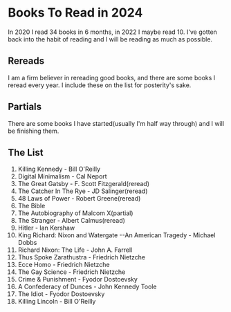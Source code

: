 # Books To Read in 2024
In 2020 I read 34 books in 6 months, in 2022 I maybe read 10. I've gotten back into the habit of reading and I will be reading 
as much as possible.

## Rereads
I am a firm believer in rereading good books, and there are some books I reread every year. I include these on the list for
posterity's sake.

## Partials
There are some books I have started(usually I'm half way through) and I will be finishing them.

## The List
1. Killing Kennedy - Bill O'Reilly
2. Digital Minimalism - Cal Neport
3. The Great Gatsby - F. Scott Fitzgerald(reread)
4. The Catcher In The Rye - JD Salinger(reread)
5. 48 Laws of Power - Robert Greene(reread)
6. The Bible
7. The Autobiography of Malcom X(partial)
8. The Stranger - Albert Calmus(reread)
9. Hitler - Ian Kershaw
10. King Richard: Nixon and Watergate --An American Tragedy - Michael Dobbs
11. Richard Nixon: The Life - John A. Farrell
12. Thus Spoke Zarathustra - Friedrich Nietzche
13. Ecce Homo - Friedrich Nietzche
14. The Gay Science - Friedrich Nietzche
15. Crime & Punishment - Fyodor Dostoevsky 
16. A Confederacy of Dunces - John Kennedy Toole 
17. The Idiot - Fyodor Dostoevsky 
18. Killing Lincoln - Bill O'Reilly
